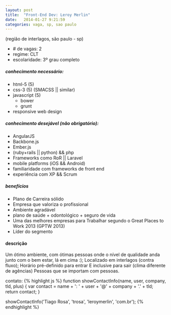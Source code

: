 ```yaml
---
layout: post
title:  "Front-End Dev: Leroy Merlin"
date:   2014-01-27 9:21:59
categories: vaga, sp, sao paulo
---
```


(região de interlagos, são paulo - sp)

* \# de vagas: 2
* regime: CLT
* escolaridade: 3º grau completo

##### conhecimento necessário:
  * html-5 (5)
  * css-3 (5) (SMACSS || similar)
  * javascript (5)
    * bower
    * grunt
  * responsive web design

##### conhecimento desejável (não obrigatório):
  * AngularJS
  * Backbone.js
  * Ember.js
  * (ruby+rails || python) && php
  * Frameworks como RoR || Laravel
  * mobile platforms (iOS && Android)
  * familiaridade com frameworks de front end
  * experiência com XP && Scrum

##### benefícios
  * Plano de Carreira sólido
  * Empresa que valoriza o profissional
  * Ambiente agradável
  * plano de saúde + odontológico + seguro de vida
  * Uma das melhores empresas para Trabalhar segundo o Great Places to Work 2013 (GPTW 2013)
  * Líder do segmento

#### descrição
Um ótimo ambiente, com ótimas pessoas onde o nível de qualidade anda junto com o bem estar, lá em cima :);
Localizado em interlagos (contra fluxo);
Horário pré-definido para entrar E inclusive para sair (clima diferente de agências)
Pessoas que se importam com pessoas.

contato:
{% highlight js %}
function showContactInfo(name, user, company, tld, plus) {
  var contact = name + ': ' + user + '@' + company + '.' + tld;
  return contact;
}

showContactInfo('Tiago Rosa', 'trosa', 'leroymerlin', 'com.br');
{% endhighlight %}
